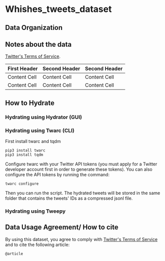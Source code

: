 # Whishes_tweets_dataset

## Data Organization

## Notes about the data

[Twitter's Terms of Service](https://twitter.com/en/tos).

| First Header  | Second Header | Second Header |
| ------------- | ------------- | ------------- |
| Content Cell  | Content Cell  | Content Cell  |
| Content Cell  | Content Cell  | Content Cell  |

## How to Hydrate

### Hydrating using Hydrator (GUI)

### Hydrating using Twarc (CLI)

First install twarc and tqdm

```
pip3 install twarc
pip3 install tqdm
```

Configure twarc with your Twitter API tokens (you must apply for a Twitter developer account first in order to generate these tokens). You can also configure the API tokens by running the command:

```
twarc configure
```
Then you can run the script. The hydrated tweets will be stored in the same folder that contains the tweets' IDs as a compressed jsonl file. 

### Hydrating using Tweepy

## Data Usage Agreement/ How to cite

By using this dataset, you agree to comply with [Twitter's Terms of Service](https://twitter.com/en/tos) and to cite the following article: 

```
@article
```
